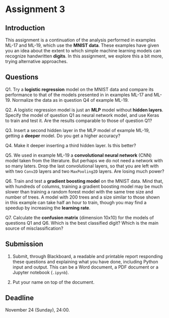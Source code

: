 # Assignment 3

## Introduction

This assignment is a continuation of the analysis performed in examples ML-17 and ML-19, which use the **MNIST data**. These examples have given you an idea about the extent to which simple machine learning models can recognize handwritten **digits**. In this assignment, we explore this a bit more, trying alternative approaches. 

## Questions

Q1. Try a **logistic regression** model on the MNIST data and compare its performance to that of the models presented in in examples ML-17 and ML-19. Normalize the data as in question Q4 of example ML-19.

Q2. A logistic regression model is just an **MLP** model without **hidden layers**. Specify the model of question Q1 as neural network model, and use Keras to train and test it. Are the results comparable to those of question Q1?

Q3. Insert a second hidden layer in the MLP model of example ML-19, getting a **deeper** model. Do you get a higher accuracy?

Q4. Make it deeper inserting a third hidden layer. Is this better?

Q5. We used in example ML-19 a **convolutional neural network** (CNN) model taken from the literature. But perhaps we do not need a network with so many laters. Drop the last convolutional layers, so that you are left with with two `Conv2D` layers and two `MaxPooling2D` layers. Are losing much power?

Q6. Train and test a **gradient boosting model** on the MNIST data. Mind that, with hundreds of columns, training a gradient boosting model may be much slower than training a random forest model with the same tree size and number of trees. A model with 200 trees and a size similar to those shown in this example can take half an hour to train, though you may find a speedup by increasing the **learning rate**.

Q7. Calculate the **confusion matrix** (dimension 10x10) for the models of questions Q1 and Q6. Which is the best classified digit? Which is the main source of misclassification?

## Submission

1. Submit, through Blackboard, a readable and printable report responding these questions and explaining what you have done, including Python input and output. This can be a Word document, a PDF document or a Jupyter notebook (`.ipynb`).

2. Put your name on top of the document.

## Deadline

November 24 (Sunday), 24:00.
